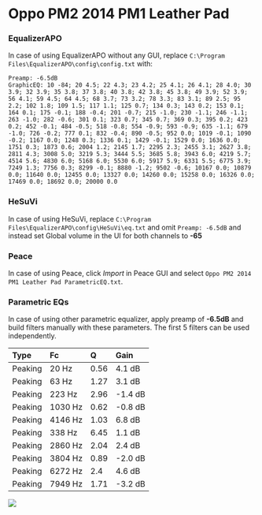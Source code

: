 # Oppo PM2 2014 PM1 Leather Pad

### EqualizerAPO
In case of using EqualizerAPO without any GUI, replace `C:\Program Files\EqualizerAPO\config\config.txt`
with:
```
Preamp: -6.5dB
GraphicEQ: 10 -84; 20 4.5; 22 4.3; 23 4.2; 25 4.1; 26 4.1; 28 4.0; 30 3.9; 32 3.9; 35 3.8; 37 3.8; 40 3.8; 42 3.8; 45 3.8; 49 3.9; 52 3.9; 56 4.1; 59 4.5; 64 4.5; 68 3.7; 73 3.2; 78 3.3; 83 3.1; 89 2.5; 95 2.2; 102 1.8; 109 1.5; 117 1.1; 125 0.7; 134 0.3; 143 0.2; 153 0.1; 164 0.1; 175 -0.1; 188 -0.4; 201 -0.7; 215 -1.0; 230 -1.1; 246 -1.1; 263 -1.0; 282 -0.6; 301 0.1; 323 0.7; 345 0.7; 369 0.3; 395 0.2; 423 0.2; 452 -0.1; 484 -0.5; 518 -0.8; 554 -0.9; 593 -0.9; 635 -1.1; 679 -1.0; 726 -0.2; 777 0.1; 832 -0.4; 890 -0.5; 952 0.0; 1019 -0.1; 1090 -0.2; 1167 0.0; 1248 0.3; 1336 0.1; 1429 -0.1; 1529 0.0; 1636 0.0; 1751 0.3; 1873 0.6; 2004 1.2; 2145 1.7; 2295 2.3; 2455 3.1; 2627 3.8; 2811 4.3; 3008 5.0; 3219 5.3; 3444 5.5; 3685 5.8; 3943 6.0; 4219 5.7; 4514 5.6; 4830 6.0; 5168 6.0; 5530 6.0; 5917 5.9; 6331 5.5; 6775 3.9; 7249 1.3; 7756 0.3; 8299 -0.1; 8880 -1.2; 9502 -0.6; 10167 0.0; 10879 0.0; 11640 0.0; 12455 0.0; 13327 0.0; 14260 0.0; 15258 0.0; 16326 0.0; 17469 0.0; 18692 0.0; 20000 0.0
```

### HeSuVi
In case of using HeSuVi, replace `C:\Program Files\EqualizerAPO\config\HeSuVi\eq.txt` and omit `Preamp:
-6.5dB` and instead set Global volume in the UI for both channels to **-65**

### Peace
In case of using Peace, click *Import* in Peace GUI and select `Oppo PM2 2014 PM1 Leather Pad ParametricEQ.txt`.

### Parametric EQs
In case of using other parametric equalizer, apply preamp of **-6.5dB** and build filters manually with
these parameters. The first 5 filters can be used independently.

| Type    | Fc      |    Q | Gain    |
|:--------|:--------|:-----|:--------|
| Peaking | 20 Hz   | 0.56 | 4.1 dB  |
| Peaking | 63 Hz   | 1.27 | 3.1 dB  |
| Peaking | 223 Hz  | 2.96 | -1.4 dB |
| Peaking | 1030 Hz | 0.62 | -0.8 dB |
| Peaking | 4146 Hz | 1.03 | 6.8 dB  |
| Peaking | 338 Hz  | 6.45 | 1.1 dB  |
| Peaking | 2860 Hz | 2.04 | 2.4 dB  |
| Peaking | 3804 Hz | 0.89 | -2.0 dB |
| Peaking | 6272 Hz | 2.4  | 4.6 dB  |
| Peaking | 7949 Hz | 1.71 | -3.2 dB |

![](https://raw.githubusercontent.com/jaakkopasanen/AutoEq/master/results/innerfidelity/sbaf-serious/Oppo%20PM2%202014%20PM1%20Leather%20Pad/Oppo%20PM2%202014%20PM1%20Leather%20Pad.png)